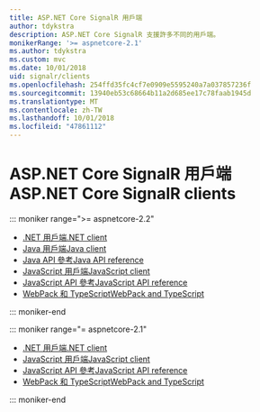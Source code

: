 ```yaml
---
title: ASP.NET Core SignalR 用戶端
author: tdykstra
description: ASP.NET Core SignalR 支援許多不同的用戶端。
monikerRange: '>= aspnetcore-2.1'
ms.author: tdykstra
ms.custom: mvc
ms.date: 10/01/2018
uid: signalr/clients
ms.openlocfilehash: 254ffd35fc4cf7e0909e5595240a7a037857236f
ms.sourcegitcommit: 13940eb53c68664b11a2d685ee17c78faab1945d
ms.translationtype: MT
ms.contentlocale: zh-TW
ms.lasthandoff: 10/01/2018
ms.locfileid: "47861112"
---
```

# <a name="aspnet-core-signalr-clients"></a><span data-ttu-id="8f35a-103">ASP.NET Core SignalR 用戶端</span><span class="sxs-lookup"><span data-stu-id="8f35a-103">ASP.NET Core SignalR clients</span></span>

::: moniker range=">= aspnetcore-2.2"

* [<span data-ttu-id="8f35a-104">.NET 用戶端</span><span class="sxs-lookup"><span data-stu-id="8f35a-104">.NET client</span></span>](xref:signalr/dotnet-client)
* [<span data-ttu-id="8f35a-105">Java 用戶端</span><span class="sxs-lookup"><span data-stu-id="8f35a-105">Java client</span></span>](xref:signalr/java-client)
* [<span data-ttu-id="8f35a-106">Java API 參考</span><span class="sxs-lookup"><span data-stu-id="8f35a-106">Java API reference</span></span>](/java/api/com.microsoft.aspnet.signalr?view=aspnet-signalr-java)
* [<span data-ttu-id="8f35a-107">JavaScript 用戶端</span><span class="sxs-lookup"><span data-stu-id="8f35a-107">JavaScript client</span></span>](xref:signalr/javascript-client)
* [<span data-ttu-id="8f35a-108">JavaScript API 參考</span><span class="sxs-lookup"><span data-stu-id="8f35a-108">JavaScript API reference</span></span>](/javascript/api/?view=signalr-js-latest)
* [<span data-ttu-id="8f35a-109">WebPack 和 TypeScript</span><span class="sxs-lookup"><span data-stu-id="8f35a-109">WebPack and TypeScript</span></span>](xref:tutorials/signalr-typescript-webpack)

::: moniker-end

::: moniker range="= aspnetcore-2.1"

* [<span data-ttu-id="8f35a-110">.NET 用戶端</span><span class="sxs-lookup"><span data-stu-id="8f35a-110">.NET client</span></span>](xref:signalr/dotnet-client)
* [<span data-ttu-id="8f35a-111">JavaScript 用戶端</span><span class="sxs-lookup"><span data-stu-id="8f35a-111">JavaScript client</span></span>](xref:signalr/javascript-client)
* [<span data-ttu-id="8f35a-112">JavaScript API 參考</span><span class="sxs-lookup"><span data-stu-id="8f35a-112">JavaScript API reference</span></span>](/javascript/api/?view=signalr-js-latest)
* [<span data-ttu-id="8f35a-113">WebPack 和 TypeScript</span><span class="sxs-lookup"><span data-stu-id="8f35a-113">WebPack and TypeScript</span></span>](xref:tutorials/signalr-typescript-webpack)

::: moniker-end
